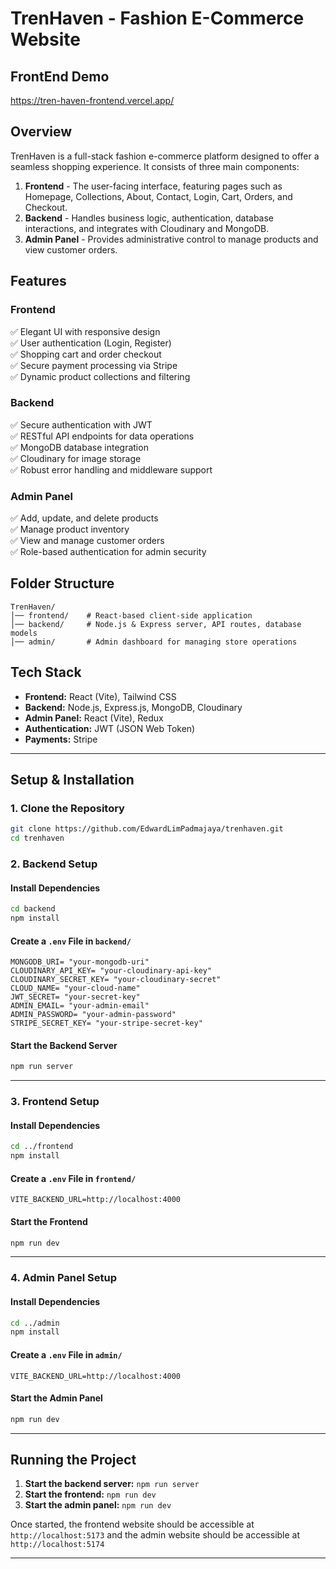 # TrenHaven - Fashion E-Commerce Website

## FrontEnd Demo
https://tren-haven-frontend.vercel.app/

## Overview
TrenHaven is a full-stack fashion e-commerce platform designed to offer a seamless shopping experience. It consists of three main components:

1. **Frontend** - The user-facing interface, featuring pages such as Homepage, Collections, About, Contact, Login, Cart, Orders, and Checkout.
2. **Backend** - Handles business logic, authentication, database interactions, and integrates with Cloudinary and MongoDB.
3. **Admin Panel** - Provides administrative control to manage products and view customer orders.

## Features
### **Frontend**
✅ Elegant UI with responsive design  
✅ User authentication (Login, Register)  
✅ Shopping cart and order checkout  
✅ Secure payment processing via Stripe  
✅ Dynamic product collections and filtering  

### **Backend**
✅ Secure authentication with JWT  
✅ RESTful API endpoints for data operations  
✅ MongoDB database integration  
✅ Cloudinary for image storage  
✅ Robust error handling and middleware support  

### **Admin Panel**
✅ Add, update, and delete products  
✅ Manage product inventory  
✅ View and manage customer orders  
✅ Role-based authentication for admin security

## Folder Structure
```
TrenHaven/
│── frontend/    # React-based client-side application
│── backend/     # Node.js & Express server, API routes, database models
│── admin/       # Admin dashboard for managing store operations
```

## Tech Stack
- **Frontend:** React (Vite), Tailwind CSS
- **Backend:** Node.js, Express.js, MongoDB, Cloudinary
- **Admin Panel:** React (Vite), Redux
- **Authentication:** JWT (JSON Web Token)
- **Payments:** Stripe

---

## Setup & Installation

### 1. Clone the Repository
```sh
git clone https://github.com/EdwardLimPadmajaya/trenhaven.git
cd trenhaven
```

### 2. Backend Setup
#### Install Dependencies
```sh
cd backend
npm install
```

#### Create a `.env` File in `backend/`
```env
MONGODB_URI= "your-mongodb-uri"
CLOUDINARY_API_KEY= "your-cloudinary-api-key"
CLOUDINARY_SECRET_KEY= "your-cloudinary-secret"
CLOUD_NAME= "your-cloud-name"
JWT_SECRET= "your-secret-key"
ADMIN_EMAIL= "your-admin-email"
ADMIN_PASSWORD= "your-admin-password"
STRIPE_SECRET_KEY= "your-stripe-secret-key"
```
#### Start the Backend Server
```sh
npm run server
```

---

### 3. Frontend Setup
#### Install Dependencies
```sh
cd ../frontend
npm install
```
#### Create a `.env` File in `frontend/`
```env
VITE_BACKEND_URL=http://localhost:4000
```
#### Start the Frontend
```sh
npm run dev
```

---

### 4. Admin Panel Setup
#### Install Dependencies
```sh
cd ../admin
npm install
```
#### Create a `.env` File in `admin/`
```env
VITE_BACKEND_URL=http://localhost:4000
```
#### Start the Admin Panel
```sh
npm run dev
```

---

## Running the Project
1. **Start the backend server:** `npm run server`
2. **Start the frontend:** `npm run dev`
3. **Start the admin panel:** `npm run dev`

Once started, the frontend website should be accessible at `http://localhost:5173` and the admin website should be accessible at `http://localhost:5174`

---
